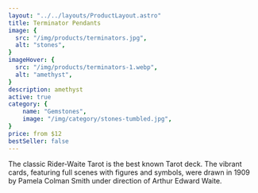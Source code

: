 ```yaml
---
layout: "../../layouts/ProductLayout.astro"
title: Terminator Pendants
image: {
  src: "/img/products/terminators.jpg",
  alt: "stones",
}
imageHover: {
  src: "/img/products/terminators-1.webp",
  alt: "amethyst",
}
description: amethyst
active: true
category: {
    name: "Gemstones",
    image: "/img/category/stones-tumbled.jpg",
}
price: from $12
bestSeller: false
---
```


The classic Rider-Waite Tarot is the best known Tarot deck. The vibrant cards, featuring full scenes with figures and symbols, were drawn in 1909 by Pamela Colman Smith under direction of Arthur Edward Waite.

